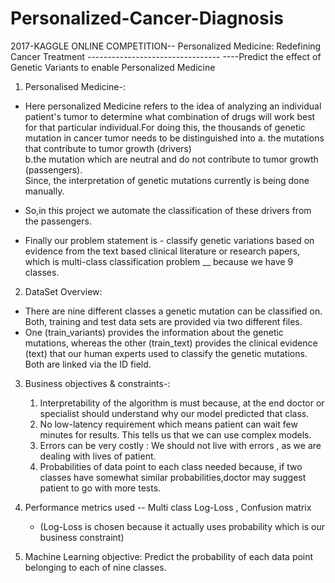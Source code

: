 # Personalized-Cancer-Diagnosis
2017-KAGGLE ONLINE COMPETITION--  Personalized Medicine: Redefining Cancer Treatment ---------------------------------
    ----Predict the effect of Genetic Variants to enable Personalized Medicine

1. Personalised Medicine-:
- Here personalized Medicine refers to the idea of analyzing an individual patient's tumor to determine what combination of drugs will work best for that particular individual.For doing this, the thousands of genetic mutation in cancer tumor needs to be distinguished into            a. the mutations that contribute to tumor growth (drivers)                                                        
      b.the mutation which are neutral and do not contribute to tumor growth (passengers).             
Since, the interpretation of genetic mutations currently is being done manually.
- So,in this project we automate the classification of these drivers from the passengers.

- Finally our problem statement is - classify genetic variations based on evidence from the text based clinical literature or research papers, which is multi-class classification problem __ because we have 9 classes.

2. DataSet Overview:
- There are nine different classes a genetic mutation can be classified on. Both, training and test data sets are provided via two different files. 
- One (train_variants) provides the information about the genetic mutations, whereas the other (train_text) provides the clinical evidence (text) that our human experts used to classify the genetic mutations. Both are linked via the ID field. 

3. Business objectives & constraints-:
   1. Interpretability of the algorithm is must because, at the end doctor or specialist should understand why our model predicted that      class.                 
   2. No low-latency requirement which means patient can wait few minutes for results. This tells us that we can use complex models.
   3. Errors can be very costly : We should not live with errors , as we are dealing with lives of patient.
   4. Probabilities of data point to each class needed because, if two classes have somewhat similar probabilities,doctor may suggest        patient to go with more tests.

4. Performance metrics used -- Multi class Log-Loss , Confusion matrix
   - (Log-Loss is chosen because it actually uses probability which is our business constraint)

5. Machine Learning objective: Predict the probability of each data point belonging to each of nine classes.
